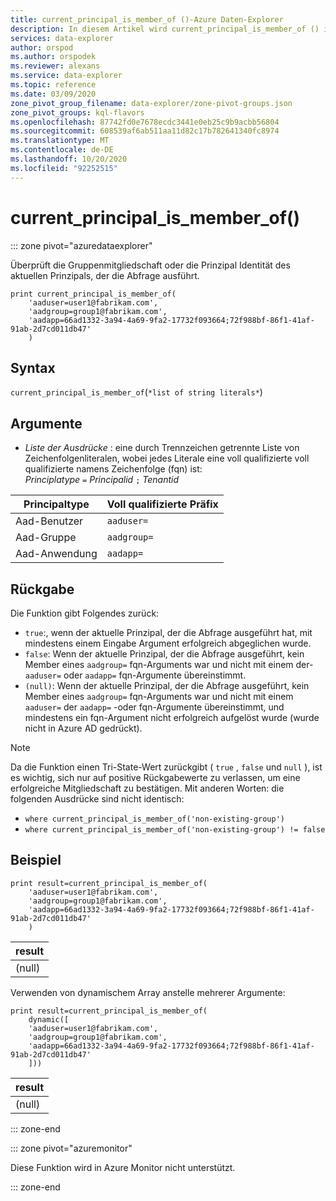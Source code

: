 ```yaml
---
title: current_principal_is_member_of ()-Azure Daten-Explorer
description: In diesem Artikel wird current_principal_is_member_of () in Azure Daten-Explorer beschrieben.
services: data-explorer
author: orspod
ms.author: orspodek
ms.reviewer: alexans
ms.service: data-explorer
ms.topic: reference
ms.date: 03/09/2020
zone_pivot_group_filename: data-explorer/zone-pivot-groups.json
zone_pivot_groups: kql-flavors
ms.openlocfilehash: 87742fd0e7678ecdc3441e0eb25c9b9acbb56804
ms.sourcegitcommit: 608539af6ab511aa11d82c17b782641340fc8974
ms.translationtype: MT
ms.contentlocale: de-DE
ms.lasthandoff: 10/20/2020
ms.locfileid: "92252515"
---
```

# <a name="current_principal_is_member_of"></a>current_principal_is_member_of()

::: zone pivot="azuredataexplorer"

Überprüft die Gruppenmitgliedschaft oder die Prinzipal Identität des aktuellen Prinzipals, der die Abfrage ausführt.

```kusto
print current_principal_is_member_of(
    'aaduser=user1@fabrikam.com', 
    'aadgroup=group1@fabrikam.com',
    'aadapp=66ad1332-3a94-4a69-9fa2-17732f093664;72f988bf-86f1-41af-91ab-2d7cd011db47'
    )
```

## <a name="syntax"></a>Syntax

`current_principal_is_member_of`(`*list of string literals*`)

## <a name="arguments"></a>Argumente

* *Liste der Ausdrücke* : eine durch Trennzeichen getrennte Liste von Zeichenfolgenliteralen, wobei jedes Literale eine voll qualifizierte voll qualifizierte namens Zeichenfolge (fqn) ist:  
*Principlatype* `=` *Principalid* `;` *Tenantid*

| Principaltype   | Voll qualifizierte Präfix  |
|-----------------|-------------|
| Aad-Benutzer        | `aaduser=`  |
| Aad-Gruppe       | `aadgroup=` |
| Aad-Anwendung | `aadapp=`   |

## <a name="returns"></a>Rückgabe
  
Die Funktion gibt Folgendes zurück:
* `true`:, wenn der aktuelle Prinzipal, der die Abfrage ausgeführt hat, mit mindestens einem Eingabe Argument erfolgreich abgeglichen wurde.
* `false`: Wenn der aktuelle Prinzipal, der die Abfrage ausgeführt, kein Member eines `aadgroup=` fqn-Arguments war und nicht mit einem der- `aaduser=` oder `aadapp=` fqn-Argumente übereinstimmt.
* `(null)`: Wenn der aktuelle Prinzipal, der die Abfrage ausgeführt, kein Member eines `aadgroup=` fqn-Arguments war und nicht mit einem `aaduser=` der `aadapp=` -oder fqn-Argumente übereinstimmt, und mindestens ein fqn-Argument nicht erfolgreich aufgelöst wurde (wurde nicht in Azure AD gedrückt). 

> [!NOTE]
> Da die Funktion einen Tri-State-Wert zurückgibt ( `true` , `false` und `null` ), ist es wichtig, sich nur auf positive Rückgabewerte zu verlassen, um eine erfolgreiche Mitgliedschaft zu bestätigen. Mit anderen Worten: die folgenden Ausdrücke sind nicht identisch:
> 
> * `where current_principal_is_member_of('non-existing-group')`
> * `where current_principal_is_member_of('non-existing-group') != false` 


## <a name="example"></a>Beispiel

<!-- csl: https://help.kusto.windows.net/Samples -->
```kusto
print result=current_principal_is_member_of(
    'aaduser=user1@fabrikam.com', 
    'aadgroup=group1@fabrikam.com',
    'aadapp=66ad1332-3a94-4a69-9fa2-17732f093664;72f988bf-86f1-41af-91ab-2d7cd011db47'
    )
```

| result |
|--------|
| (null) |

Verwenden von dynamischem Array anstelle mehrerer Argumente:

<!-- csl: https://help.kusto.windows.net/Samples -->
```kusto
print result=current_principal_is_member_of(
    dynamic([
    'aaduser=user1@fabrikam.com', 
    'aadgroup=group1@fabrikam.com',
    'aadapp=66ad1332-3a94-4a69-9fa2-17732f093664;72f988bf-86f1-41af-91ab-2d7cd011db47'
    ]))
```

| result |
|--------|
| (null) |

::: zone-end

::: zone pivot="azuremonitor"

Diese Funktion wird in Azure Monitor nicht unterstützt.

::: zone-end
